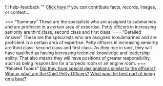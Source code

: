 !!! help-feedback ""
    <a href="/feedback/" data-feedback-link>Click here</a>
    if you can contribute facts, records, images, or context…

<a id="summary"></a>
=== "Summary"
    These are the specialists who are assigned to submarines and are proficient in a certain area of expertise. Petty officers in increasing seniority are third class, second class and first class.
=== "Detailed Answer"
    These are the specialists who are assigned to submarines and are proficient in a certain area of expertise. Petty officers in increasing seniority are third class, second class and first class. As they rise in rank, they will have qualified as having increasing technical knowledge and leadership ability. That also means they will have positions of greater responsibility, such as being responsible for a torpedo room or an engine room.
=== "Related Topics"
    [Did they have special designations similar to the officers?](did-they-have-special-designations-similar-to-the-officers.md#summary)
    [Who or what are the Chief Petty Officers?](who-or-what-are-the-chief-petty-officers.md#summary)
    [What was the best part of being on a boat?](what-was-the-best-part-of-being-on-a-boat.md#summary)
